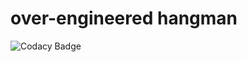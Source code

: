 # over-engineered hangman
![Codacy Badge](https://img.shields.io/codacy/grade/d6ae423e21334fd38613b1503869b5a3?style=for-the-badge)